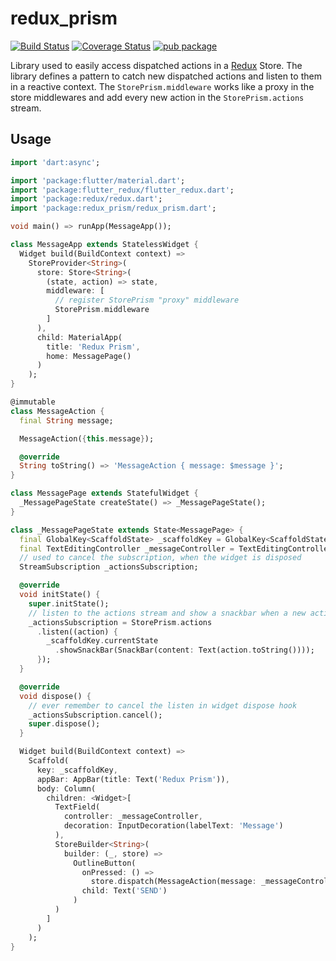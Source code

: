 # redux_prism

[![Build Status](https://travis-ci.org/bgildson/redux_prism.svg?branch=master)](https://travis-ci.org/bgildson/redux_prism)
[![Coverage Status](https://coveralls.io/repos/github/bgildson/redux_prism/badge.svg?branch=master)](https://coveralls.io/github/bgildson/redux_prism?branch=master)
[![pub package](https://img.shields.io/pub/v/redux_prism.svg)](https://pub.dartlang.org/packages/redux_prism)

Library used to easily access dispatched actions in a [Redux](https://pub.dartlang.org/packages/redux) Store. The library defines a pattern to catch new dispatched actions and listen to them in a reactive context. The `StorePrism.middleware` works like a proxy in the store middlewares and add every new action in the `StorePrism.actions` stream.

## Usage
```dart
import 'dart:async';

import 'package:flutter/material.dart';
import 'package:flutter_redux/flutter_redux.dart';
import 'package:redux/redux.dart';
import 'package:redux_prism/redux_prism.dart';

void main() => runApp(MessageApp());

class MessageApp extends StatelessWidget {
  Widget build(BuildContext context) =>
    StoreProvider<String>(
      store: Store<String>(
        (state, action) => state,
        middleware: [
          // register StorePrism "proxy" middleware
          StorePrism.middleware
        ]
      ),
      child: MaterialApp(
        title: 'Redux Prism',
        home: MessagePage()
      )
    );
}

@immutable
class MessageAction {
  final String message;

  MessageAction({this.message});

  @override
  String toString() => 'MessageAction { message: $message }';
}

class MessagePage extends StatefulWidget {
  _MessagePageState createState() => _MessagePageState();
}

class _MessagePageState extends State<MessagePage> {
  final GlobalKey<ScaffoldState> _scaffoldKey = GlobalKey<ScaffoldState>();
  final TextEditingController _messageController = TextEditingController();
  // used to cancel the subscription, when the widget is disposed
  StreamSubscription _actionsSubscription;

  @override
  void initState() {
    super.initState();
    // listen to the actions stream and show a snackbar when a new action is dispatched
    _actionsSubscription = StorePrism.actions
      .listen((action) {
        _scaffoldKey.currentState
          .showSnackBar(SnackBar(content: Text(action.toString())));
      });
  }

  @override
  void dispose() {
    // ever remember to cancel the listen in widget dispose hook
    _actionsSubscription.cancel();
    super.dispose();
  }

  Widget build(BuildContext context) =>
    Scaffold(
      key: _scaffoldKey,
      appBar: AppBar(title: Text('Redux Prism')),
      body: Column(
        children: <Widget>[
          TextField(
            controller: _messageController,
            decoration: InputDecoration(labelText: 'Message')
          ),
          StoreBuilder<String>(
            builder: (_, store) =>
              OutlineButton(
                onPressed: () =>
                  store.dispatch(MessageAction(message: _messageController.text)),
                child: Text('SEND')
              )
          )
        ]
      )
    );
}
```

